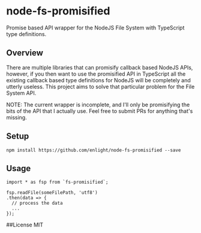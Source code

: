 # node-fs-promisified
Promise based API wrapper for the NodeJS File System with TypeScript type definitions.

## Overview
There are multiple libraries that can promisify callback based NodeJS APIs, however, if you then
want to use the promisified API in TypeScript all the existing callback based type definitions for
NodeJS will be completely and utterly useless. This project aims to solve that particular problem
for the File System API.

NOTE: The current wrapper is incomplete, and I'll only be promisifying the bits of the API that
I actually use. Feel free to submit PRs for anything that's missing.

## Setup
```
npm install https://github.com/enlight/node-fs-promisified --save
```

## Usage
```
import * as fsp from `fs-promisified`;

fsp.readFile(someFilePath, 'utf8')
.then(data => {
  // process the data
  ...
});
```

##License
MIT
